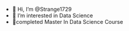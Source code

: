- 👋 Hi, I’m @Strange1729
- 👀 I’m interested in Data Science
- 🌱completed Master In Data Science Course
 


<!---
Strange1729/Strange1729 is a ✨ special ✨ repository because its `README.md` (this file) appears on your GitHub profile.
You can click the Preview link to take a look at your changes.
--->
